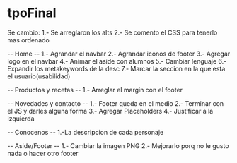 # tpoFinal
Se cambio:
1.- Se arreglaron los alts
2.- Se comento el CSS para tenerlo mas ordenado

-- Home --
1.- Agrandar el navbar
2.- Agrandar iconos de footer
3.- Agregar logo en el navbar
4.- Animar el aside con alumnos
5.- Cambiar lenguaje
6.- Expandir los metakeywords de la desc
7.- Marcar la seccion en la que esta el usuario(usabilidad)

-- Productos y recetas --
1.- Arreglar el margin con el footer

-- Novedades y contacto --
1.- Footer queda en el medio
2.- Terminar con el JS y darles alguna forma
3.- Agregar Placeholders
4.- Justificar a la izquierda

-- Conocenos --
1.-La descripcion de cada personaje

-- Aside/Footer --
1.- Cambiar la imagen PNG
2.- Mejorarlo porq no le gusto nada o hacer otro footer
